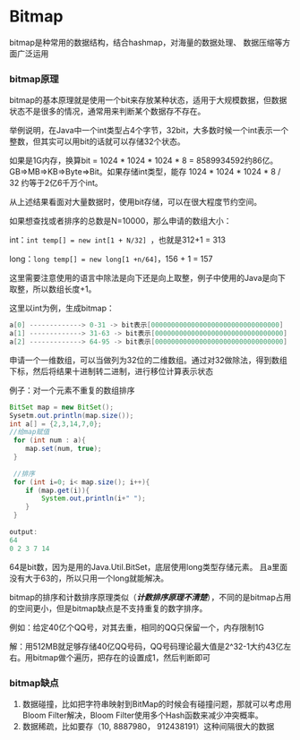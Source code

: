 # Bitmap

bitmap是种常用的数据结构，结合hashmap，对海量的数据处理、 数据压缩等方面广泛运用 

### bitmap原理

bitmap的基本原理就是使用一个bit来存放某种状态，适用于大规模数据，但数据状态不是很多的情况，通常用来判断某个数据存不存在。

举例说明，在Java中一个int类型占4个字节，32bit，大多数时候一个int表示一个整数，但其实可以用bit的话就可以存储32个状态。

如果是1G内存，换算bit = 1024 * 1024 * 1024 * 8 = 8589934592约86亿。GB=>MB=>KB=>Byte=>Bit。如果存储int类型，能存 1024 * 1024 * 1024  * 8 / 32 约等于2亿6千万个int。

从上述结果看面对大量数据时，使用bit存储，可以在很大程度节约空间。

如果想查找或者排序的总数是N=10000，那么申请的数组大小：

int：`int temp[] = new int[1 + N/32] `，也就是312+1 = 313

long：`long temp[] = new long[1 +n/64]`，156 + 1 = 157

这里需要注意使用的语言中除法是向下还是向上取整，例子中使用的Java是向下取整，所以数组长度+1。

这里以int为例，生成bitmap：

```java
a[0] -------------> 0-31 -> bit表示[00000000000000000000000000000000]
a[1] -------------> 31-63 -> bit表示[00000000000000000000000000000000]
a[2] -------------> 64-95 -> bit表示[00000000000000000000000000000000]
```

申请一个一维数组，可以当做列为32位的二维数组。通过对32做除法，得到数组下标，然后将结果十进制转二进制，进行移位计算表示状态

例子：对一个元素不重复的数组排序

```java
BitSet map = new BitSet();
Sysetm.out.println(map.size());
int a[] = {2,3,14,7,0};
//给map赋值
 for (int num : a){
 	map.set(num, true);
 }
 
 //排序
 for (int i=0; i< map.size(); i++){
 	if (map.get(i)){
 		System.out,println(i+" ");
 	}
 }
 
output:
64
0 2 3 7 14
```

64是bit数，因为是用的Java.Util.BitSet，底层使用long类型存储元素。 且a里面没有大于63的，所以只用一个long就能解决。

bitmap的排序和计数排序原理类似（***计数排序原理不清楚***），不同的是bitmap占用的空间更小，但是bitmap缺点是不支持重复的数字排序。

例如：给定40亿个QQ号，对其去重，相同的QQ只保留一个，内存限制1G

解：用512MB就足够存储40亿QQ号码，QQ号码理论最大值是2^32-1大约43亿左右。用bitmap做个遍历，把存在的设置成1，然后判断即可



### bitmap缺点

1. 数据碰撞，比如把字符串映射到BitMap的时候会有碰撞问题，那就可以考虑用Bloom Filter解决，Bloom Filter使用多个Hash函数来减少冲突概率。
2. 数据稀疏，比如要存（10, 8887980， 912438191）这种间隔很大的数据